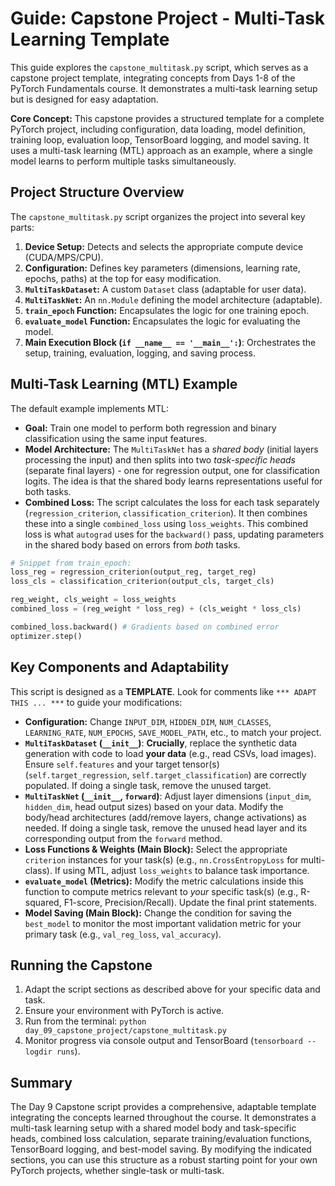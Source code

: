 # Guide: Capstone Project - Multi-Task Learning Template

This guide explores the `capstone_multitask.py` script, which serves as a capstone project template, integrating concepts from Days 1-8 of the PyTorch Fundamentals course. It demonstrates a multi-task learning setup but is designed for easy adaptation.

**Core Concept:** This capstone provides a structured template for a complete PyTorch project, including configuration, data loading, model definition, training loop, evaluation loop, TensorBoard logging, and model saving. It uses a multi-task learning (MTL) approach as an example, where a single model learns to perform multiple tasks simultaneously.

## Project Structure Overview

The `capstone_multitask.py` script organizes the project into several key parts:

1.  **Device Setup:** Detects and selects the appropriate compute device (CUDA/MPS/CPU).
2.  **Configuration:** Defines key parameters (dimensions, learning rate, epochs, paths) at the top for easy modification.
3.  **`MultiTaskDataset`:** A custom `Dataset` class (adaptable for user data).
4.  **`MultiTaskNet`:** An `nn.Module` defining the model architecture (adaptable).
5.  **`train_epoch` Function:** Encapsulates the logic for one training epoch.
6.  **`evaluate_model` Function:** Encapsulates the logic for evaluating the model.
7.  **Main Execution Block (`if __name__ == '__main__':`)**: Orchestrates the setup, training, evaluation, logging, and saving process.

## Multi-Task Learning (MTL) Example

The default example implements MTL:

- **Goal:** Train one model to perform both regression and binary classification using the same input features.
- **Model Architecture:** The `MultiTaskNet` has a _shared body_ (initial layers processing the input) and then splits into two _task-specific heads_ (separate final layers) - one for regression output, one for classification logits.
  The idea is that the shared body learns representations useful for both tasks.
- **Combined Loss:** The script calculates the loss for each task separately (`regression_criterion`, `classification_criterion`). It then combines these into a single `combined_loss` using `loss_weights`. This combined loss is what `autograd` uses for the `backward()` pass, updating parameters in the shared body based on errors from _both_ tasks.

```python
# Snippet from train_epoch:
loss_reg = regression_criterion(output_reg, target_reg)
loss_cls = classification_criterion(output_cls, target_cls)

reg_weight, cls_weight = loss_weights
combined_loss = (reg_weight * loss_reg) + (cls_weight * loss_cls)

combined_loss.backward() # Gradients based on combined error
optimizer.step()
```

## Key Components and Adaptability

This script is designed as a **TEMPLATE**. Look for comments like `*** ADAPT THIS ... ***` to guide your modifications:

- **Configuration:** Change `INPUT_DIM`, `HIDDEN_DIM`, `NUM_CLASSES`, `LEARNING_RATE`, `NUM_EPOCHS`, `SAVE_MODEL_PATH`, etc., to match your project.
- **`MultiTaskDataset` (`__init__`)**: **Crucially**, replace the synthetic data generation with code to load **your data** (e.g., read CSVs, load images). Ensure `self.features` and your target tensor(s) (`self.target_regression`, `self.target_classification`) are correctly populated. If doing a single task, remove the unused target.
- **`MultiTaskNet` (`__init__`, `forward`)**: Adjust layer dimensions (`input_dim`, `hidden_dim`, head output sizes) based on your data. Modify the body/head architectures (add/remove layers, change activations) as needed. If doing a single task, remove the unused head layer and its corresponding output from the `forward` method.
- **Loss Functions & Weights (Main Block):** Select the appropriate `criterion` instances for your task(s) (e.g., `nn.CrossEntropyLoss` for multi-class). If using MTL, adjust `loss_weights` to balance task importance.
- **`evaluate_model` (Metrics):** Modify the metric calculations inside this function to compute metrics relevant to _your_ specific task(s) (e.g., R-squared, F1-score, Precision/Recall). Update the final print statements.
- **Model Saving (Main Block):** Change the condition for saving the `best_model` to monitor the most important validation metric for your primary task (e.g., `val_reg_loss`, `val_accuracy`).

## Running the Capstone

1.  Adapt the script sections as described above for your specific data and task.
2.  Ensure your environment with PyTorch is active.
3.  Run from the terminal: `python day_09_capstone_project/capstone_multitask.py`
4.  Monitor progress via console output and TensorBoard (`tensorboard --logdir runs`).

## Summary

The Day 9 Capstone script provides a comprehensive, adaptable template integrating the concepts learned throughout the course. It demonstrates a multi-task learning setup with a shared model body and task-specific heads, combined loss calculation, separate training/evaluation functions, TensorBoard logging, and best-model saving. By modifying the indicated sections, you can use this structure as a robust starting point for your own PyTorch projects, whether single-task or multi-task.
